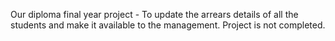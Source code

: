 Our diploma final year project - To update the arrears details of all the students and make it available to the management.
Project is not completed.
